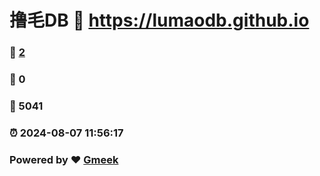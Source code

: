 # 撸毛DB :link: https://lumaodb.github.io 
### :page_facing_up: [2](https://lumaodb.github.io/tag.html) 
### :speech_balloon: 0 
### :hibiscus: 5041 
### :alarm_clock: 2024-08-07 11:56:17 
### Powered by :heart: [Gmeek](https://github.com/Meekdai/Gmeek)
